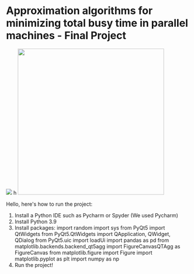 # Approximation algorithms for minimizing total busy time in parallel machines - Final Project
![](https://github.com/akamary/FinalProject/blob/master/MyGIF.gif=800x400)
h
<img width="400" src="https://github.com/akamary/FinalProject/blob/master/MyGIF.gif">

Hello, here's how to run the project:
1. Install a Python IDE such as Pycharm or Spyder (We used Pycharm)
2. Install Python 3.9
3. Install packages: 
import random
import sys
from PyQt5 import QtWidgets
from PyQt5.QtWidgets import QApplication, QWidget, QDialog
from PyQt5.uic import loadUi
import pandas as pd
from matplotlib.backends.backend_qt5agg import FigureCanvasQTAgg as FigureCanvas
from matplotlib.figure import Figure
import matplotlib.pyplot as plt
import numpy as np
3. Run the project!
